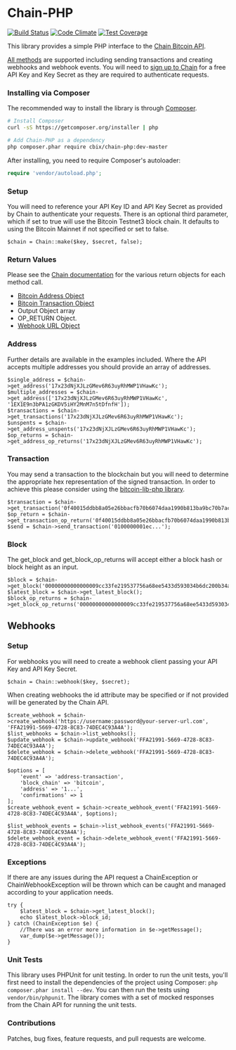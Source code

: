 Chain-PHP
========

[![Build Status](https://travis-ci.org/Digital-Currency-Research/Chain-PHP.svg)](https://travis-ci.org/Digital-Currency-Research/Chain-PHP)
[![Code Climate](https://codeclimate.com/github/Digital-Currency-Research/Chain-PHP/badges/gpa.svg)](https://codeclimate.com/github/Digital-Currency-Research/Chain-PHP)
[![Test Coverage](https://codeclimate.com/github/Digital-Currency-Research/Chain-PHP/badges/coverage.svg)](https://codeclimate.com/github/Digital-Currency-Research/Chain-PHP)

This library provides a simple PHP interface to the [Chain Bitcoin API](https://chain.com/).

[All methods](https://chain.com/docs) are supported including sending transactions and creating webhooks and webhook events. You will need to [sign up to Chain](https://chain.com/) for a free API Key and Key Secret as they are required to authenticate requests.

### Installing via Composer

The recommended way to install the library is through [Composer](http://getcomposer.org).

```bash
# Install Composer
curl -sS https://getcomposer.org/installer | php

# Add Chain-PHP as a dependency
php composer.phar require cbix/chain-php:dev-master
```

After installing, you need to require Composer's autoloader:

```php
require 'vendor/autoload.php';
```

### Setup

You will need to reference your API Key ID and API Key Secret as provided by Chain to authenticate your requests. There is an optional third parameter, which if set to true will use the Bitcoin Testnet3 block chain.
It defaults to using the Bitcoin Mainnet if not specified or set to false.

    $chain = Chain::make($key, $secret, false);

### Return Values

Please see the [Chain documentation](https://chain.com/docs/v1/) for the various return objects for each method call.

* [Bitcoin Address Object](https://chain.com/docs#bitcoin-address-transactions)
* [Bitcoin Transaction Object](https://chain.com/docs#bitcoin-address-transactions)
* Output Object array
* OP_RETURN Object.
* [Webhook URL Object](https://chain.com/docs/#object-webhooks)

### Address

Further details are available in the examples included. Where the API accepts multiple addresses you should provide an array of addresses.

    $single_address = $chain->get_address('17x23dNjXJLzGMev6R63uyRhMWP1VHawKc');
    $multiple_addresses = $chain->get_address(['17x23dNjXJLzGMev6R63uyRhMWP1VHawKc', '1EX1E9n3bPA1zGKDV5iHY2MnM7n5tDfnfH']);
    $transactions = $chain->get_transactions('17x23dNjXJLzGMev6R63uyRhMWP1VHawKc');
    $unspents = $chain->get_address_unspents('17x23dNjXJLzGMev6R63uyRhMWP1VHawKc');
    $op_returns = $chain->get_address_op_returns('17x23dNjXJLzGMev6R63uyRhMWP1VHawKc');

### Transaction

You may send a transaction to the blockchain but you will need to determine the appropriate hex representation of the signed transaction.
In order to achieve this please consider using the [bitcoin-lib-php library](https://github.com/Bit-Wasp/bitcoin-lib-php).

    $transaction = $chain->get_transaction('0f40015ddbb8a05e26bbacfb70b6074daa1990b813ba9bc70b7ac5b0b6ee2c45');
    $op_return = $chain->get_transaction_op_return('0f40015ddbb8a05e26bbacfb70b6074daa1990b813ba9bc70b7ac5b0b6ee2c45');
    $send = $chain->send_transaction('0100000001ec...');

### Block

The get_block and get_block_op_returns will accept either a block hash or block height as an input.

    $block = $chain->get_block('00000000000000009cc33fe219537756a68ee5433d593034b6dc200b34aa35fa');
    $latest_block = $chain->get_latest_block();
    $block_op_returns = $chain->get_block_op_returns('00000000000000009cc33fe219537756a68ee5433d593034b6dc200b34aa35fa');

## Webhooks

### Setup

For webhooks you will need to create a webhook client passing your API Key and API Key Secret.

    $chain = Chain::webhook($key, $secret);

When creating webhooks the id attribute may be specified or if not provided will be generated by the Chain API.

    $create_webhook = $chain->create_webhook('https://username:password@your-server-url.com', 'FFA21991-5669-4728-8C83-74DEC4C93A4A');
    $list_webhooks = $chain->list_webhooks();
    $update_webhook = $chain->update_webhook('FFA21991-5669-4728-8C83-74DEC4C93A4A');
    $delete_webhook = $chain->delete_webhook('FFA21991-5669-4728-8C83-74DEC4C93A4A');

    $options = [
        'event' => 'address-transaction',
        'block_chain' => 'bitcoin',
        'address' => '1...',
        'confirmations' => 1
    ];
    $create_webhook_event = $chain->create_webhook_event('FFA21991-5669-4728-8C83-74DEC4C93A4A', $options);

    $list_webhook_events = $chain->list_webhook_events('FFA21991-5669-4728-8C83-74DEC4C93A4A');
    $delete_webhook_event = $chain->delete_webhook_event('FFA21991-5669-4728-8C83-74DEC4C93A4A');

### Exceptions

If there are any issues during the API request a ChainException or ChainWebhookException will be thrown which can be caught
and managed according to your application needs.

    try {
        $latest_block = $chain->get_latest_block();
        echo $latest_block->block_id;
    } catch (ChainException $e) {
        //There was an error more information in $e->getMessage();
        var_dump($e->getMessage());
    }

### Unit Tests

This library uses PHPUnit for unit testing. In order to run the unit tests, you'll first need
to install the dependencies of the project using Composer: `php composer.phar install --dev`.
You can then run the tests using `vendor/bin/phpunit`. The library comes with a set of mocked responses
from the Chain API for running the unit tests.

### Contributions

Patches, bug fixes, feature requests, and pull requests are welcome.